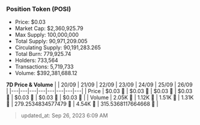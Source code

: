 
  ### Position Token (POSI)
  - Price: $0.03
  - Market Cap: $2,360,925.79
  - Max Supply: 100,000,000
  - Total Supply: 90,971,209.005
  - Circulating Supply: 90,191,283.265
  - Total Burn: 779,925.74
  - Holders: 733,564
  - Transactions: 5,719,733
  - Volume: $392,381,688.12

  **7D Price & Volume**
  | | 20&#x2F;09 | 21&#x2F;09 | 22&#x2F;09 | 23&#x2F;09 | 24&#x2F;09 | 25&#x2F;09 | 26&#x2F;09 |
  |---|---|---|---|---|---|---|---|
  | Price | $0.03 🔻 | $0.03 🔻 | $0.03 🔻 | $0.03 🔻 | $0.03 🚀 | $0.03 🔻 | $0.03 🚀 |
  | Volume | 2.05K 🔻 | 1.12K 🔻 | 1.51K 🚀 | 1.31K 🔻 | 279.2534834577479 🔻 | 4.54K 🚀 | 315.5368117664668 🔻 |

  > updated_at: Sep 26, 2023 6:09 AM
